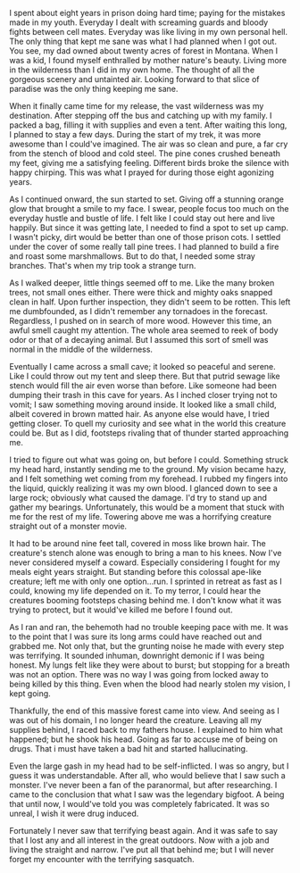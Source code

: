 I spent about eight years in prison doing hard time; paying for the mistakes made in my youth. Everyday I dealt with screaming guards and bloody fights between cell mates. Everyday was like living in my own personal hell. The only thing that kept me sane was what I had planned when I got out. You see, my dad owned about twenty acres of forest in Montana. When I was a kid, I found myself enthralled by mother nature's beauty. Living more in the wilderness than I did in my own home. The thought of all the gorgeous scenery and untainted air. Looking forward to that slice of paradise was the only thing keeping me sane.

When it finally came time for my release, the vast wilderness was my destination. After stepping off the bus and catching up with my family. I packed a bag, filling it with supplies and even a tent. After waiting this long, I planned to stay a few days. During the start of my trek, it was more awesome than I could've imagined. The air was so clean and pure, a far cry from the stench of blood and cold steel. The pine cones crushed beneath my feet, giving me a satisfying feeling. Different birds broke the silence with happy chirping. This was what I prayed for during those eight agonizing years.

As I continued onward, the sun started to set. Giving off a stunning orange glow that brought a smile to my face. I swear, people focus too much on the everyday hustle and bustle of life. I felt like I could stay out here and live happily. But since it was getting late, I needed to find a spot to set up camp. I wasn't picky, dirt would be better than one of those prison cots. I settled under the cover of some really tall pine trees. I had planned to build a fire and roast some marshmallows. But to do that, I needed some stray branches. That's when my trip took a strange turn.

As I walked deeper, little things seemed off to me. Like the many broken trees, not small ones either. There were thick and mighty oaks snapped clean in half. Upon further inspection, they didn't seem to be rotten. This left me dumbfounded, as I didn't remember any tornadoes in the forecast. Regardless, I pushed on in search of more wood. However this time, an awful smell caught my attention. The whole area seemed to reek of body odor or that of a decaying animal. But I assumed this sort of smell was normal in the middle of the wilderness.

Eventually I came across a small cave; it looked so peaceful and serene. Like I could throw out my tent and sleep there. But that putrid sewage like stench would fill the air even worse than before. Like someone had been dumping their trash in this cave for years. As I inched closer trying not to vomit; I saw something moving around inside. It looked like a small child, albeit covered in brown matted hair. As anyone else would have, I tried getting closer. To quell my curiosity and see what in the world this creature could be. But as I did, footsteps rivaling that of thunder started approaching me.

I tried to figure out what was going on, but before I could. Something struck my head hard, instantly sending me to the ground. My vision became hazy, and I felt something wet coming from my forehead. I rubbed my fingers into the liquid, quickly realizing it was my own blood. I glanced down to see a large rock; obviously what caused the damage. I'd try to stand up and gather my bearings. Unfortunately, this would be a moment that stuck with me for the rest of my life. Towering above me was a horrifying creature straight out of a monster movie.

It had to be around nine feet tall, covered in moss like brown hair. The creature's stench alone was enough to bring a man to his knees. Now I've never considered myself a coward. Especially considering I fought for my meals eight years straight. But standing before this colossal ape-like creature; left me with only one option…run. I sprinted in retreat as fast as I could, knowing my life depended on it. To my terror, I could hear the creatures booming footsteps chasing behind me. I don't know what it was trying to protect, but it would've killed me before I found out.

As I ran and ran, the behemoth had no trouble keeping pace with me. It was to the point that I was sure its long arms could have reached out and grabbed me. Not only that, but the grunting noise he made with every step was terrifying. It sounded inhuman, downright demonic if I was being honest. My lungs felt like they were about to burst; but stopping for a breath was not an option. There was no way I was going from locked away to being killed by this thing. Even when the blood had nearly stolen my vision, I kept going.

Thankfully, the end of this massive forest came into view. And seeing as I was out of his domain, I no longer heard the creature. Leaving all my supplies behind, I raced back to my fathers house. I explained to him what happened; but he shook his head. Going as far to accuse me of being on drugs. That i must have taken a bad hit and started hallucinating.

Even the large gash in my head had to be self-inflicted. I was so angry, but I guess it was understandable. After all, who would believe that I saw such a monster. I've never been a fan of the paranormal, but after researching. I came to the conclusion that what I saw was the legendary bigfoot. A being that until now, I would've told you was completely fabricated. It was so unreal, I wish it were drug induced.

Fortunately I never saw that terrifying beast again. And it was safe to say that I lost any and all interest in the great outdoors. Now with a job and living the straight and narrow. I've put all that behind me; but I will never forget my encounter with the terrifying sasquatch.